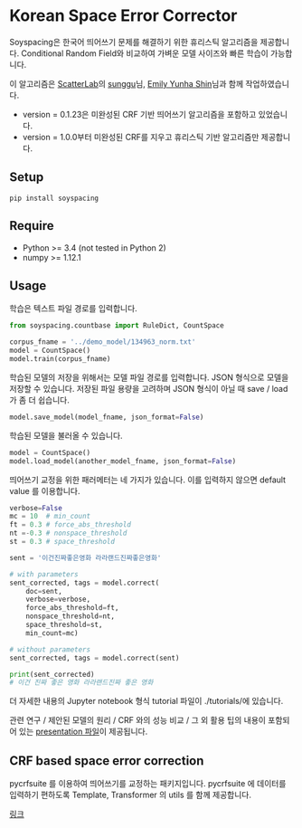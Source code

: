 # Korean Space Error Corrector

Soyspacing은 한국어 띄어쓰기 문제를 해결하기 위한 휴리스틱 알고리즘을 제공합니다. Conditional Random Field와 비교하여 가벼운 모델 사이즈와 빠른 학습이 가능합니다. 

이 알고리즘은 [ScatterLab][scatter_url]의 [sunggu][sunggu_url]님, [Emily Yunha Shin][eyshin_url]님과 함께 작업하였습니다. 

- version = 0.1.23은 미완성된 CRF 기반 띄어쓰기 알고리즘을 포함하고 있었습니다. 
- version = 1.0.0부터 미완성된 CRF를 지우고 휴리스틱 기반 알고리즘만 제공합니다. 

## Setup

    pip install soyspacing

## Require

- Python >= 3.4 (not tested in Python 2)
- numpy >= 1.12.1

## Usage 

학습은 텍스트 파일 경로를 입력합니다. 

```python
from soyspacing.countbase import RuleDict, CountSpace

corpus_fname = '../demo_model/134963_norm.txt'
model = CountSpace()
model.train(corpus_fname)
```

학습된 모델의 저장을 위해서는 모델 파일 경로를 입력합니다. JSON 형식으로 모델을 저장할 수 있습니다. 저장된 파일 용량을 고려하며 JSON 형식이 아닐 때 save / load 가 좀 더 쉽습니다.

```python
model.save_model(model_fname, json_format=False)
```

학습된 모델을 불러올 수 있습니다. 

```python
model = CountSpace()
model.load_model(another_model_fname, json_format=False)
```

띄어쓰기 교정을 위한 패러메터는 네 가지가 있습니다. 이를 입력하지 않으면 default value 를 이용합니다. 

```python
verbose=False
mc = 10  # min_count
ft = 0.3 # force_abs_threshold
nt =-0.3 # nonspace_threshold
st = 0.3 # space_threshold

sent = '이건진짜좋은영화 라라랜드진짜좋은영화'

# with parameters
sent_corrected, tags = model.correct(
    doc=sent,
    verbose=verbose,
    force_abs_threshold=ft,
    nonspace_threshold=nt,
    space_threshold=st,
    min_count=mc)

# without parameters
sent_corrected, tags = model.correct(sent)

print(sent_corrected)
# 이건 진짜 좋은 영화 라라랜드진짜 좋은 영화
```

더 자세한 내용의 Jupyter notebook 형식 tutorial 파일이 ./tutorials/에 있습니다.

관련 연구 / 제안된 모델의 원리 / CRF 와의 성능 비교 / 그 외 활용 팁의 내용이 포함되어 있는 [presentation 파일][presentation]이 제공됩니다.  

## CRF based space error correction

pycrfsuite 를 이용하여 띄어쓰기를 교정하는 패키지입니다. pycrfsuite 에 데이터를 입력하기 편하도록 Template, Transformer 의 utils 를 함께 제공합니다. 

[링크][pycrfsuite_space]


[scatter_url]: http://www.scatterlab.co.kr/
[sunggu_url]: https://github.com/new21cccc
[eyshin_url]: https://github.com/eyshin05
[presentation]: /tutorials/presentation.pdf
[pycrfsuite_space]: https://github.com/lovit/pycrfsuite_spacing
